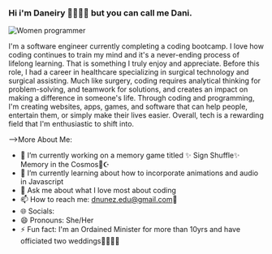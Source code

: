 ### Hi i'm Daneiry 👋👩🏼‍💻 but you can call me Dani.

![Women programmer](https://github.com/dn412/dn412/assets/140428179/31ef26d9-7ca5-47b3-a938-168b5e7808b7)


I'm a software engineer currently completing a coding bootcamp.  I love how coding continues to train my mind and it's a never-ending process of lifelong learning. That is something I truly enjoy and appreciate. Before this role, I had a career in healthcare specializing in surgical technology and surgical assisting. Much like surgery, coding requires analytical thinking for problem-solving, and teamwork for solutions, and creates an impact on making a difference in someone's life. Through coding and programming, I'm creating websites, apps, games, and software that can help people, entertain them, or simply make their lives easier. Overall, tech is a rewarding field that I'm enthusiastic to shift into.

-->More About Me:
- 🔭 I’m currently working on a memory game titled ✨ Sign Shuffle✨ Memory in the Cosmos🔮☪
- 🌱 I’m currently learning about how to incorporate animations and audio in Javascript
- 💬 Ask me about what I love most about coding
- 📫 How to reach me: dnunez.edu@gmail.com📧
- 🌐 Socials: [](https://www.linkedin.com/in/daneiry-nunez-6268a7287/)
- 😄 Pronouns: She/Her
- ⚡ Fun fact: I'm an Ordained Minister for more than 10yrs and have officiated two weddings🤵🏼‍♀️💒


